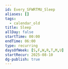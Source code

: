 ```yaml
---
id: Every_SFWRTMU_Sleep
aliases: []
tags:
  - calendar_old
title: Sleep
allDay: false
startTime: 00:00
endTime: 06:00
type: recurring
daysOfWeek: [S,F,W,R,T,M,U]
startRecur: 2025-08-10
dg-publish: true
---
```

